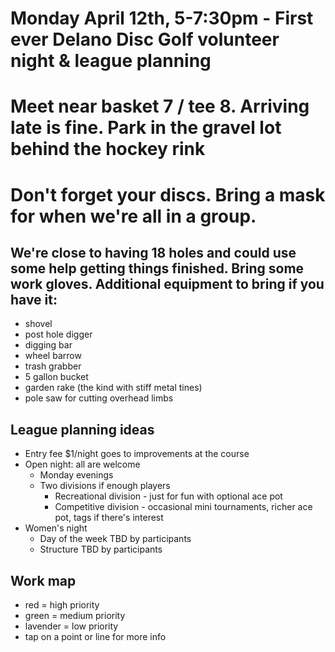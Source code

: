 # Monday April 12th, 5-7:30pm - First ever Delano Disc Golf volunteer night & league planning
# Meet near basket 7 / tee 8. Arriving late is fine. Park in the gravel lot behind the hockey rink
# Don't forget your discs. Bring a mask for when we're all in a group.

## We're close to having 18 holes and could use some help getting things finished. Bring some work gloves. Additional equipment to bring if you have it:

* shovel
* post hole digger
* digging bar
* wheel barrow
* trash grabber
* 5 gallon bucket
* garden rake (the kind with stiff metal tines)
* pole saw for cutting overhead limbs

## League planning ideas

* Entry fee $1/night goes to improvements at the course
* Open night: all are welcome
  * Monday evenings
  * Two divisions if enough players
    * Recreational division - just for fun with optional ace pot
    * Competitive division - occasional mini tournaments, richer ace pot, tags if there's interest
* Women's night
  * Day of the week TBD by participants
  * Structure TBD by participants
## Work map
* red = high priority
* green = medium priority
* lavender = low priority
* tap on a point or line for more info

<script src="https://embed.github.com/view/geojson/tdgrosshuesch/Delano-Disc-Golf/main/work_locations.geojson"></script>
